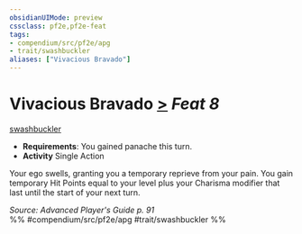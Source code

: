 ```yaml
---
obsidianUIMode: preview
cssclass: pf2e,pf2e-feat
tags:
- compendium/src/pf2e/apg
- trait/swashbuckler
aliases: ["Vivacious Bravado"]
---
```

# Vivacious Bravado  [>](../../rules/core-rulebook/chapter-9-playing-the-game.md#Actions "Single Action") *Feat 8*  
[swashbuckler](../../rules/traits/swashbuckler-apg.md)  

- **Requirements**: You gained panache this turn.
- **Activity** Single Action

Your ego swells, granting you a temporary reprieve from your pain. You gain temporary Hit Points equal to your level plus your Charisma modifier that last until the start of your next turn.

*Source: Advanced Player's Guide p. 91*  
%% #compendium/src/pf2e/apg #trait/swashbuckler %%
